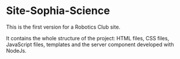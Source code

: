 # Site-Sophia-Science
This is the first version for a Robotics Club site.

It contains the whole structure of the project: HTML files, CSS files, JavaScript files, templates and the server component developed with NodeJs.
